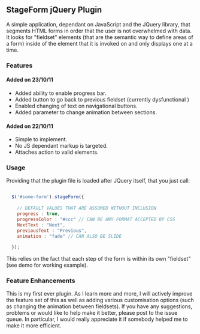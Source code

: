 ## StageForm jQuery Plugin

A simple application, dependant on JavaScript and the JQuery library, that segments HTML forms in order that the user is not overwhelmed with data. It looks for "fieldset" elements (that are the semantic way to define areas of a form) inside of the element that it is invoked on and only displays one at a time.

### Features

#### Added on 23/10/11

- Added ability to enable progress bar.
- Added button to go back to previous fieldset (currently dysfunctional )
- Enabled changing of text on navigational buttons.
- Added parameter to change animation between sections.

#### Added on 22/10/11

- Simple to implement.
- No JS dependant markup is targeted.
- Attaches action to valid elements.

### Usage

Providing that the plugin file is loaded after JQuery itself, that you just call:

```javascript

  $('#some-form').stageForm({
    
    // DEFAULT VALUES THAT ARE ASSUMED WITHOUT INCLUSION
    progress : true,
    progressColor : "#ccc" // CAN BE ANY FORMAT ACCEPTED BY CSS
    NextText : "Next",
    previousText : "Previous",
    animation : "fade" // CAN ALSO BE SLIDE 
    
  });

```

This relies on the fact that each step of the form is within its own "fieldset" (see demo for working example).

### Feature Enhancements
This is my first ever plugin. As I learn more and more, I will actively improve the feature set of this as well as adding various customisation options (such as changing the animation between fieldsets). If you have any suggestions, problems or would like to help make it better, please post to the issue queue. In particular, I would really appreciate it if somebody helped me to make it more efficient.